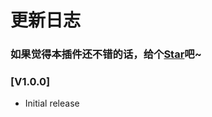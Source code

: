 # 更新日志

### 如果觉得本插件还不错的话，给个[Star](https://github.com/OBKoro1/autoCommit)吧~

<!-- TODO: wiki readme -->
<!-- TODO: npm包形式 -->
<!-- webview 的icon -->

<!-- TODO: 支持谷歌插件 -->
<!-- TODO: html的链接 -->

<!-- TODO: commit的颜色 -->


### [V1.0.0]

- Initial release